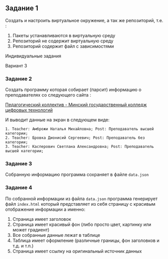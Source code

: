 ## Задание 1

Создать и настроить виртуальное окружение, а так же репозиторий, т.е. :

1. Пакеты устанавливаются в виртуальную среду
2. Репозиторий не содержит виртуальную среду
3. Репозиторий содержит файл с зависимостями

Индивидуальные задания

Вариант 3
### Задание 2

Создать программу которая собирает (парсит) информацию о преподавателях со следующего сайта : 

[Педагогический коллектив - Минский государственный колледж цифровых технологий](https://mgkct.minskedu.gov.by/%D0%BE-%D0%BA%D0%BE%D0%BB%D0%BB%D0%B5%D0%B4%D0%B6%D0%B5/%D0%BF%D0%B5%D0%B4%D0%B0%D0%B3%D0%BE%D0%B3%D0%B8%D1%87%D0%B5%D1%81%D0%BA%D0%B8%D0%B9-%D0%BA%D0%BE%D0%BB%D0%BB%D0%B5%D0%BA%D1%82%D0%B8%D0%B2)

И выводит данные на экран в следующем виде:

```
1. Teacher: Амброжи Наталья Михайловна; Post: Преподаватель высшей категории;
2. Teacher: Бровка Дионисий Сергеевич; Post: Преподаватель без категории;
3. Teacher: Касперович Светлана Александровна; Post: Преподаватель высшей категории;
```

### Задание 3

Собранную информацию программа сохраняет в файле `data.json`

### Задание 4

По собранной информации из файла `data.json` программа генерирует файл `index.html` который представляет из себя страницу с красивым отображение информации а именно:

1. Страница имеет заголовок
2. Страница имеет красивый фон (либо просто цвет, картинку или может градиент)
3. Все собранные данные лежат в таблице
4. Таблица имеет оформление (различные границы, фон заголовков и т.д. и т.п.)
5. Страница имеет ссылку на оригинальный источник данных
